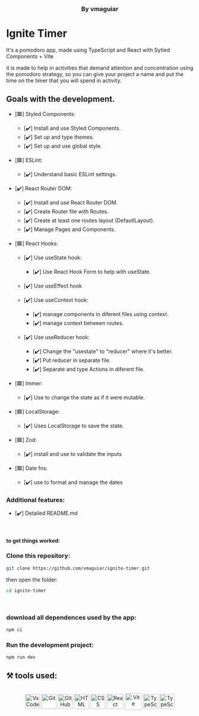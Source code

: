 <h3 style="display: block" align = "center"> By vmaguiar </ h3>

# Ignite Timer

It's a pomodoro app, made using TypeScript and React with Sytled Components + Vite <br>

it is made to help in activities that demand attention and concentration using the pomodoro strategy, so you can give your project a name and put the time on the timer that you will spend in activity.

<!-- ## This branch is my resolution for the FullStack with T3 stack choice

<p align='center'>
  <img width='600' src='src/assets/to_readme/t3-app-readme-gif.gif'
</p><br>

### The Front-End only resolution is on front-end-only-branch

<p align='center'>
  <img width='400' src='src/assets/to_readme/front-app-readme-gif.gif'
</p><br> -->

## Goals with the development.

- [🟩] Styled Components:
  - [✔️] Install and use Styled Components.
  - [✔️] Set up and type themes.
  - [✔️] Set up and use global style.
  
- [🟩] ESLint:
  - [✔️] Understand basic ESLint settings.

- [✔️] React Router DOM:
  - [✔️] Install and use React Router DOM.
  - [✔️] Create Router file with Routes.
  - [✔️] Create at least one routes layout (DefautlLayout).
  - [✔️] Manage Pages and Components.
  
- [🟩] React Hooks:
  - [✔️] Use useState hook:
    - [✔️] Use React Hook Form to help with useState.
    
  - [✔️] Use useEffect hook

  - [✔️] Use useContext hook:
    - [✔️] manage components in diferent files using context.
    - [✔️] manage context between routes.

  - [✔️] Use useReducer hook:
    - [✔️] Change the "usestate" to "reducer" where it's better.
    - [✔️] Put reducer in separate file.
    - [✔️] Separate and type Actions in diferent file.

- [🟩] Immer:
  - [✔️] Use to change the state as if it were mutable.
  
- [🟩] LocalStorage:
  - [✔️] Uses LocalStorage to save the state.

- [🟩] Zod:
  - [✔️] install and use to validate the inputs
  
- [🟩] Date fns:
  - [✔️] use to format and manage the dates <br>

### Additional features:

* [✔️] Detailed README.md

<br>

<!-- ## FullStack TypeScript: Front-End and Back-End (Tecnology of your choice) Todo List.

- [] Implement a full-stack Todo List application using TypeScript.
- [] Choose your preferred technology stack for the back-end (e.g., Node.js with Express, NestJS, Next, etc.).
- [] Use React.js with Next.js for the front-end development.
- [] Display a list of tasks with the ability to add, update, and delete tasks.
- [] Include proper error handling and validation.
- [] Add a search/filter feature to search for specific tasks.
- [] Implement a user-friendly UI with appropriate styling.
- [] Design a RESTful API for CRUD operations on the back-end.
- [] Connect the front-end application to the back-end using appropriate API calls.
- [] Handle data synchronization between the client and server. <br>


## FullStack with T3 Stack: Use create-t3-app for bootstrap your Todo List app.

- [✔️] Implement a full-stack Todo List application using create-t3-app.
- [✔️] Use create-t3-app (https://create.t3.gg/) to bootstrap your project.
- [✔️] The back-end will be automatically set up using the create-t3-app stack.
- [✔️] Use React.js with Next.js for the front-end development.
- [✔️] Display a list of tasks with the ability to add, update, and delete tasks
- [✔️] Include proper error handling and validation.
- [-] Add a search/filter feature to search for specific tasks.
- [✔️] Implement a user-friendly UI with appropriate styling.
- [✔️] Design a RESTful API for CRUD operations on the back-end.
- [✔️] Handle data synchronization between the client and server.

### Additional features:

* [-] Card feature with title and todo's (like google keep list).
* [-] display all the cards created.
* [✔️] Detailed README.md -->


#### to get things worked:

### Clone this repository:

```bash 
git clone https://github.com/vmaguiar/ignite-timer.git
```

then open the folder:
```bash 
cd ignite-timer
```
<br>

### download all dependences used by the app:

```bash 
npm ci
```

### Run the development project:

```bash 
npm run dev
```

## ⚒️  tools used:

</div>


 <div style="display: inline_block" align = "center"><br>

  <img align="center" alt="VsCode " height="40" width="40" src="https://cdn.icon-icons.com/icons2/2107/PNG/512/file_type_vscode_icon_130084.png" />
  <img align="center" alt="Git" height="40" width="40" src="https://git-scm.com/images/logos/downloads/Git-Icon-1788C.png" />
  <img align="center" alt="GitHub" height="40" width="40" src="https://cdn-icons-png.flaticon.com/512/25/25231.png" />
  <img align="center" alt="HTML" height="40" width="40" src="https://cdn.jsdelivr.net/gh/devicons/devicon/icons/html5/html5-original.svg" />
  <img align="center" alt="CSS" height="40" width="40" src="https://cdn.jsdelivr.net/gh/devicons/devicon/icons/css3/css3-original.svg"/>
  <img align="center" alt="React " height="40" width="45" src="https://upload.wikimedia.org/wikipedia/commons/thumb/a/a7/React-icon.svg/2300px-React-icon.svg.png" />
  <img align="center" alt="Vite" height="45" width="45" src="https://cdn.worldvectorlogo.com/logos/vitejs.svg" />
  <img align="center" alt="TypeScript" height="40" width="40" src="https://cdn.worldvectorlogo.com/logos/typescript.svg" />
  <img align="center" alt="TypeScript" height="40" width="40" src="https://cdn.worldvectorlogo.com/logos/styled-components-1.svg" />

</div>

